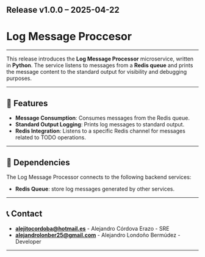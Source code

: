 ## Release v1.0.0 – 2025-04-22

# Log Message Proccesor

---

This release introduces the **Log Message Processor** microservice, written in **Python**. The service listens to messages from a **Redis queue** and prints the message content to the standard output for visibility and debugging purposes.

---

## 📘 Features

- **Message Consumption**: Consumes messages from the Redis queue.
- **Standard Output Logging**: Prints log messages to standard output.
- **Redis Integration**: Listens to a specific Redis channel for messages related to TODO operations.


---

## 🔗 Dependencies

The Log Message Processor connects to the following backend services:

- **Redis Queue**: store log messages generated by other services.

---

## 📞 Contact

- **alejitocordoba@hotmail.es** - Alejandro Córdova Erazo - SRE
- **alejandrolonber25@gmail.com** - Alejandro Londoño Bermúdez - Developer

---